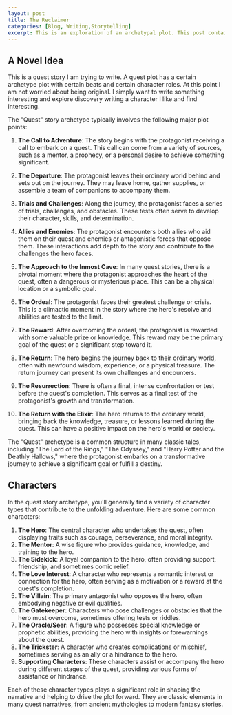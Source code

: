 ```yaml
---
layout: post
title: The Reclaimer
categories: [Blog, Writing,Storytelling]
excerpt: This is an exploration of an archetypal plot. This post contains the plot points and archetypal characters.
---
```


## A Novel Idea
This is a quest story I am trying to write. A quest plot has a certain archetype plot with certain beats and certain character roles. At this point I am not worried about being original.  I simply want to write something interesting and explore discovery writing a character I like and find interesting. 

The "Quest" story archetype typically involves the following major plot points:


1. **The Call to Adventure**: The story begins with the protagonist receiving a call to embark on a quest. This call can come from a variety of sources, such as a mentor, a prophecy, or a personal desire to achieve something significant.

2. **The Departure**: The protagonist leaves their ordinary world behind and sets out on the journey. They may leave home, gather supplies, or assemble a team of companions to accompany them.

3. **Trials and Challenges**: Along the journey, the protagonist faces a series of trials, challenges, and obstacles. These tests often serve to develop their character, skills, and determination.

4. **Allies and Enemies**: The protagonist encounters both allies who aid them on their quest and enemies or antagonistic forces that oppose them. These interactions add depth to the story and contribute to the challenges the hero faces.

5. **The Approach to the Inmost Cave**: In many quest stories, there is a pivotal moment where the protagonist approaches the heart of the quest, often a dangerous or mysterious place. This can be a physical location or a symbolic goal.

6. **The Ordeal**: The protagonist faces their greatest challenge or crisis. This is a climactic moment in the story where the hero's resolve and abilities are tested to the limit.

7. **The Reward**: After overcoming the ordeal, the protagonist is rewarded with some valuable prize or knowledge. This reward may be the primary goal of the quest or a significant step toward it.

8. **The Return**: The hero begins the journey back to their ordinary world, often with newfound wisdom, experience, or a physical treasure. The return journey can present its own challenges and encounters.

9. **The Resurrection**: There is often a final, intense confrontation or test before the quest's completion. This serves as a final test of the protagonist's growth and transformation.

10. **The Return with the Elixir**: The hero returns to the ordinary world, bringing back the knowledge, treasure, or lessons learned during the quest. This can have a positive impact on the hero's world or society.

The "Quest" archetype is a common structure in many classic tales, including "The Lord of the Rings," "The Odyssey," and "Harry Potter and the Deathly Hallows," where the protagonist embarks on a transformative journey to achieve a significant goal or fulfill a destiny.



## Characters
In the quest story archetype, you'll generally find a variety of character types that contribute to the unfolding adventure. Here are some common characters:

1. **The Hero**: The central character who undertakes the quest, often displaying traits such as courage, perseverance, and moral integrity.
2. **The Mentor**: A wise figure who provides guidance, knowledge, and training to the hero.
3. **The Sidekick**: A loyal companion to the hero, often providing support, friendship, and sometimes comic relief.
4. **The Love Interest**: A character who represents a romantic interest or connection for the hero, often serving as a motivation or a reward at the quest's completion.
5. **The Villain**: The primary antagonist who opposes the hero, often embodying negative or evil qualities.
6. **The Gatekeeper**: Characters who pose challenges or obstacles that the hero must overcome, sometimes offering tests or riddles.
7. **The Oracle/Seer**: A figure who possesses special knowledge or prophetic abilities, providing the hero with insights or forewarnings about the quest.
8. **The Trickster**: A character who creates complications or mischief, sometimes serving as an ally or a hindrance to the hero.
9. **Supporting Characters**: These characters assist or accompany the hero during different stages of the quest, providing various forms of assistance or hindrance.

Each of these character types plays a significant role in shaping the narrative and helping to drive the plot forward. They are classic elements in many quest narratives, from ancient mythologies to modern fantasy stories.
